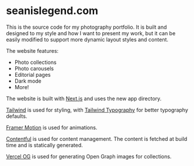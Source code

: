 # seanislegend.com

This is the source code for my photography portfolio. It is built and designed to my style and how I want to present my work, but it can be easily modified to support more dynamic layout styles and content.

The website features:

- Photo collections
- Photo carousels
- Editorial pages
- Dark mode
- More!

The website is built with [Next.js](https://nextjs.org/) and uses the new app directory.

[Tailwind](https://tailwindcss.com/) is used for styling, with [Tailwind Typography](https://tailwindcss.com/docs/typography-plugin) for better typography defaults.

[Framer Motion](https://www.framer.com/motion/) is used for animations.

[Contentful](https://www.contentful.com/) is used for content management. The content is fetched at build time and is statically generated.

[Vercel OG](https://nextjs.org/docs/app/api-reference/file-conventions/metadata/opengraph-image#examples) is used for generating Open Graph images for collections.